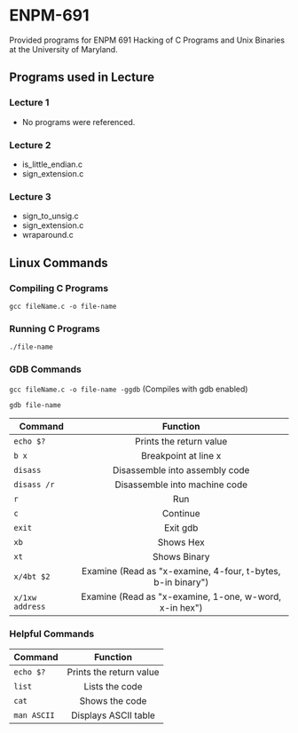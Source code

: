 # ENPM-691

Provided programs for ENPM 691 Hacking of C Programs and Unix Binaries at the University of Maryland.

## Programs used in Lecture

### Lecture 1
* No programs were referenced.

### Lecture 2
* is_little_endian.c
* sign_extension.c

### Lecture 3
* sign_to_unsig.c
* sign_extension.c
* wraparound.c

## Linux Commands

### Compiling C Programs

  `gcc fileName.c -o file-name`

### Running C Programs

  `./file-name`

### GDB Commands

  `gcc fileName.c -o file-name -ggdb` (Compiles with gdb enabled)
  
  `gdb file-name`

| Command       | Function      |
| ------------- |:-------------:|
| `echo $?`     | Prints the return value |
| `b x`     | Breakpoint at line x |
| `disass`     | Disassemble into assembly code |
| `disass /r`     | Disassemble into machine code |
| `r`     | Run |
| `c`     | Continue|
| `exit` | Exit gdb |
| `xb` | Shows Hex |
| `xt` | Shows Binary |
| `x/4bt $2` | Examine (Read as "x-examine, 4-four, t-bytes, b-in binary") |
| `x/1xw address`| Examine (Read as "x-examine, 1-one, w-word, x-in hex")

### Helpful Commands

| Command       | Function      |
| ------------- |:-------------:|
| `echo $?`     | Prints the return value |
| `list`     | Lists the code |
| `cat`     | Shows the code |
| `man ASCII` | Displays ASCII table |
